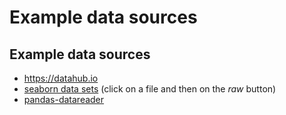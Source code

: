 # Example data sources

## Example data sources

- <https://datahub.io>
- [seaborn data sets](https://github.com/mwaskom/seaborn-data) (click on a file and then on the _raw_ button)
- [pandas-datareader](https://pydata.github.io/pandas-datareader)
